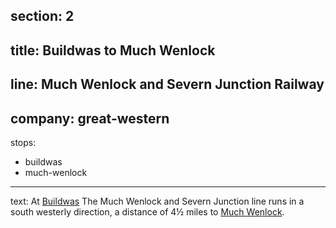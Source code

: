 section: 2
----
title: Buildwas to Much Wenlock
----
line: Much Wenlock and Severn Junction Railway
----
company: great-western
----
stops:
- buildwas
- much-wenlock
----
text: At [Buildwas](/stations/buildwas) The Much Wenlock and Severn Junction line runs in a south westerly direction, a distance of 4½ miles to [Much Wenlock](/stations/much-wenlock).

